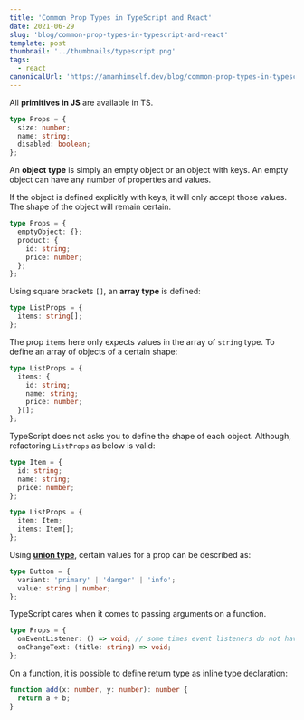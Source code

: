 ```yaml
---
title: 'Common Prop Types in TypeScript and React'
date: 2021-06-29
slug: 'blog/common-prop-types-in-typescript-and-react'
template: post
thumbnail: '../thumbnails/typescript.png'
tags:
  - react
canonicalUrl: 'https://amanhimself.dev/blog/common-prop-types-in-typescript-and-react'
---
```


All **primitives in JS** are available in TS.

```ts
type Props = {
  size: number;
  name: string;
  disabled: boolean;
};
```

An **object** **type** is simply an empty object or an object with keys. An empty object can have any number of properties and values.

If the object is defined explicitly with keys, it will only accept those values. The shape of the object will remain certain.

```ts
type Props = {
  emptyObject: {};
  product: {
    id: string;
    price: number;
  };
};
```

Using square brackets `[]`, an **array type** is defined:

```ts
type ListProps = {
  items: string[];
};
```

The prop `items` here only expects values in the array of `string` type. To define an array of objects of a certain shape:

```ts
type ListProps = {
  items: {
    id: string;
    name: string;
    price: number;
  }[];
};
```

TypeScript does not asks you to define the shape of each object. Although, refactoring `ListProps` as below is valid:

```ts
type Item = {
  id: string;
  name: string;
  price: number;
};

type ListProps = {
  item: Item;
  items: Item[];
};
```

Using **[union type](https://react-typescript-cheatsheet.netlify.app/docs/basic/troubleshooting/types/#union-types-and-type-guarding)**, certain values for a prop can be described as:

```ts
type Button = {
  variant: 'primary' | 'danger' | 'info';
  value: string | number;
};
```

TypeScript cares when it comes to passing arguments on a function.

```ts
type Props = {
  onEventListener: () => void; // some times event listeners do not have return type
  onChangeText: (title: string) => void;
};
```

On a function, it is possible to define return type as inline type declaration:

```ts
function add(x: number, y: number): number {
  return a + b;
}
```
